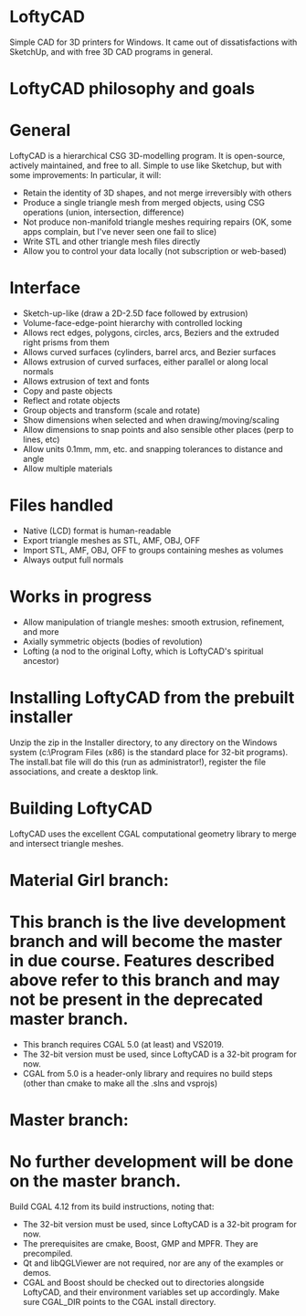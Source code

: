 # LoftyCAD
Simple CAD for 3D printers for Windows. It came out of dissatisfactions with SketchUp, and with free 3D CAD programs in general.

# LoftyCAD philosophy and goals
# General
LoftyCAD is a hierarchical CSG 3D-modelling program. It is open-source, actively maintained, and free to all.
Simple to use like Sketchup, but with some improvements:
In particular, it will:
- Retain the identity of 3D shapes, and not merge irreversibly with others
- Produce a single triangle mesh from merged objects, using CSG operations (union, intersection, difference)
- Not produce non-manifold triangle meshes requiring repairs (OK, some apps complain, but I've never seen one fail to slice)
- Write STL and other triangle mesh files directly
- Allow you to control your data locally (not subscription or web-based)

# Interface
- Sketch-up-like (draw a 2D-2.5D face followed by extrusion)
- Volume-face-edge-point hierarchy with controlled locking
- Allows rect edges, polygons, circles, arcs, Beziers and the extruded right prisms from them
- Allows curved surfaces (cylinders, barrel arcs, and Bezier surfaces
- Allows extrusion of curved surfaces, either parallel or along local normals
- Allows extrusion of text and fonts
- Copy and paste objects
- Reflect and rotate objects
- Group objects and transform (scale and rotate)
- Show dimensions when selected and when drawing/moving/scaling
- Allow dimensions to snap points and also sensible other places (perp to lines, etc)
- Allow units 0.1mm, mm, etc. and snapping tolerances to distance and angle
- Allow multiple materials

# Files handled
- Native (LCD) format is human-readable
- Export triangle meshes as STL, AMF, OBJ, OFF
- Import STL, AMF, OBJ, OFF to groups containing meshes as volumes
- Always output full normals

# Works in progress
- Allow manipulation of triangle meshes: smooth extrusion, refinement, and more
- Axially symmetric objects (bodies of revolution)
- Lofting (a nod to the original Lofty, which is LoftyCAD's spiritual ancestor)

# Installing LoftyCAD from the prebuilt installer
Unzip the zip in the Installer directory, to any directory on the Windows system (c:\Program Files (x86) is the standard place for 32-bit programs). The install.bat file will do this (run as administrator!), register the file associations, and create a desktop link.

# Building LoftyCAD
LoftyCAD uses the excellent CGAL computational geometry library to merge and intersect triangle meshes.

# Material Girl branch:
# This branch is the live development branch and will become the master in due course. Features described above refer to this branch and may not be present in the deprecated master branch.
- This branch requires CGAL 5.0 (at least) and VS2019.
- The 32-bit version must be used, since LoftyCAD is a 32-bit program for now.
- CGAL from 5.0 is a header-only library and requires no build steps (other than cmake to make all the .slns and vsprojs)

# Master branch:
# No further development will be done on the master branch.
Build CGAL 4.12 from its build instructions, noting that:
- The 32-bit version must be used, since LoftyCAD is a 32-bit program for now.
- The prerequisites are cmake, Boost, GMP and MPFR. They are precompiled.
- Qt and libQGLViewer are not required, nor are any of the examples or demos.
- CGAL and Boost should be checked out to directories alongside LoftyCAD, and their environment variables set up accordingly. Make sure CGAL_DIR points to the CGAL install directory.
